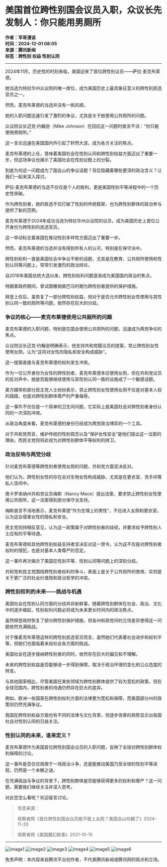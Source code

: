# 美国首位跨性别国会议员入职，众议长先发制人：你只能用男厕所

**作者：军哥漫谈**  
**时间：2024-12-01 08:05**  
**来源：腾讯新闻**  
**标签：跨性别 权益 性别认同**

---

2024年11月，历史性的时刻来临，美国迎来了首位跨性别议员——萨拉·麦克布莱德。

她当选为特拉华州众议院的唯一席位，成为美国历史上最具象征意义的跨性别民选官员之一。

然而，麦克布莱德的当选并没有一帆风顺。

她的入职问题迅速引发了激烈的争议，尤其是关于她使用公共厕所的问题。

众议院议长迈克·约翰逊（Mike Johnson）在回应这一问题时直言不讳：“你只能使用男厕所。”

这一言论迅速在美国国内外引起了轩然大波，成为各方关注的焦点。

麦克布莱德的上任，意味着美国社会在性别认同和跨性别权益方面迈出了重要一步，但这场争议也揭示了美国社会在性别议题上的分裂。

到底为何这一问题成为了国会山的争议话题？背后隐藏着哪些更深的政治含义？让我们一起来深入探讨。

萨拉·麦克布莱德的当选不仅仅是个人的胜利，更是美国性别平等进程中的一个历史性突破。

作为跨性别者，她的胜选不仅打破了性别的传统框架，也为跨性别群体的政治参与提供了新的范例。

麦克布莱德于2024年成功当选为特拉华州众议院的议员，成为美国历史上首位公开身份为跨性别的民选官员。

这一举动标志着美国在推动性别多样性方面迈出了重要一步。

然而，麦克布莱德的当选并没有得到所有人的认可，特别是在保守派中。

跨性别权利一直是美国社会中争议不断的话题，尤其是在教育、公共厕所使用和性别认同等问题上，常常引发激烈的政治辩论。

自2016年美国总统大选以来，跨性别权利问题逐渐成为美国国内政治的焦点。

特朗普政府期间，曾试图撤销奥巴马时期为跨性别者提供的保护措施。

拜登上任后，虽恢复了一部分跨性别权益，但对于是否允许跨性别女性使用与其性别认同一致的厕所等问题，依然存在巨大的分歧。

### 争议的核心——麦克布莱德使用公共厕所的问题

麦克布莱德的入职问题，特别是在国会使用公共厕所的问题，迅速成为两党争论的焦点。

众议院议长迈克·约翰逊明确表示，他支持共和党籍议员的提案，禁止跨性别女性使用女厕，认为“这将对女性的隐私和安全构成威胁”。

这一提案直接与麦克布莱德的权利发生冲突。

作为一位公开身份为女性的跨性别者，麦克布莱德本应使用女厕，但在共和党议员的反对声中，她是否能够继续使用与其性别认同一致的设施成了一个敏感话题。

美方媒体和部分民主党人士纷纷表示，禁止跨性别女性使用女厕不仅是对基本人权的践踏，也是对跨性别群体尊严的严重侮辱。

这一事件不仅仅是一个简单的卫生间问题，它实际上是美国社会对跨性别者身份认同的一次深刻冲突。

从政治角度来看，麦克布莱德的身份已经成为两党政治博弈的一个工具。

对于共和党而言，维护传统的性别观念以及“保护女性安全”是他们提出这一法案的理由，而民主党则将此视为对跨性别群体平等权利的捍卫。

### 政治反响与两党分歧

针对麦克布莱德等跨性别者使用女厕的问题，共和党方面坚决反对。

他们认为，跨性别女性的存在会对生物女性构成威胁，尤其是在更衣室、洗手间等私人空间中。

南卡罗来纳州共和党议员梅斯（Nancy Mace）提出法案，要求禁止跨性别女性使用公共厕所，这一法案得到部分保守派支持。

梅斯直言不讳地表示，麦克布莱德“作为生理上的男性”，不应进入女厕和更衣室，认为这会侵害女性的隐私和安全。

民主党则持相反意见，认为这一政策属于对跨性别者的歧视，并要求给予跨性别人士应有的平等待遇。

麦克布莱德和其他跨性别权益支持者坚决反对这一禁令，认为这不仅是对跨性别者权利的侵犯，也是对基本人类尊严的否定。

这一事件再次揭示了美国在性别平等、性别认同等问题上的深刻分歧。

共和党和民主党围绕跨性别者权利的争斗，表面上是关于公共厕所的使用，实则是关于更广泛的社会价值观和政治哲学的冲突。

### 跨性别权利的未来——挑战与机遇

美国社会在性别认同方面的分歧并非新鲜事，随着跨性别群体在社会、政治、文化中的逐步崛起，性别权利问题必将成为未来更长时间内的政治焦点。

虽然拜登政府恢复了部分跨性别保护措施，但各州和政党间的立场差异使得这一问题依然充满挑战。

对于像麦克布莱德这样的跨性别民选官员而言，虽然她们代表着社会进步和权利平等，但她们也面临着来自社会各方面的挑战。

美国社会在逐步接纳跨性别者的同时，依然存在巨大的偏见和不理解。

未来的跨性别权益是否能够进一步得到保障，取决于政治环境的变化和公众态度的转变。

与其他国家相比，尽管美国在某些领域为跨性别群体提供了较为宽松的政策，但在全球范围内，跨性别者的待遇仍然存在巨大的差异。

例如，欧洲一些国家在跨性别权利方面的法律更为宽松和保障，而美国部分州的政策则仍然充满争议。

我国在跨性别权益方面也有不同的法律与文化背景，但逐步改善的趋势显示出各国社会对性别认同的日益关注。

### 性别认同的未来，谁来定义？

麦克布莱德作为美国首位跨性别国会议员的入职问题，反映了全球对跨性别群体权利保障的讨论。

这一事件是否仅仅局限于一场政治斗争，还是能推动美国乃至全球的性别平等进程，仍然是一个未解之谜。

在充满挑战与争议的背景下，跨性别群体是否能够获得更多的权利和尊严？这一问题，需要我们继续关注并深入思考。

对此您怎么看呢？欢迎留言讨论。

> 信息来源：
> 
> 观察者网《首位跨性别国会议员能不能上女厕？美国会山吵翻了》2024-11-20
> 
> 观察者网《美国魔幻故事》2021-10-15

---

![image1](https://inews.gtimg.com/news_bt/OKveRVGDWr-hGTrtx3CMqbe5jFLczBaP8y_oAHdufNMHUAA/641)
![image2](https://inews.gtimg.com/news_bt/OCBhYK-hDWI7wOrNh1RGK2w8HTmi94IQIxjHwr4Xlm4PAAA/641)
![image3](https://inews.gtimg.com/news_bt/OYGuYTt8TwoHut0sEsGZ-1ZxLLZZnuYl6Pm87HDcXRpawAA/641)
![image4](https://inews.gtimg.com/news_bt/ObGY63CEJ4S48Q7_GeegeZE8S6-oro3GV41aRRdEYcKhIAA/1000)
![image5](https://inews.gtimg.com/news_bt/OgvF-KpaPwu69E1U-B7oHzRyFwwDAgA-8k9h_7w60AtHsAA/641)
![image6](https://inews.gtimg.com/news_bt/ObSrAZrOUeR3C6i_NmWqu4V9KLyIWAHaA5LPfkXruHVIoAA/641)

免责声明：本内容来自腾讯平台创作者，不代表腾讯新闻或腾讯网的观点和立场。
<!-- tcd_original_link https://news.qq.com/rain/a/20241129A07Y6X00 -->
